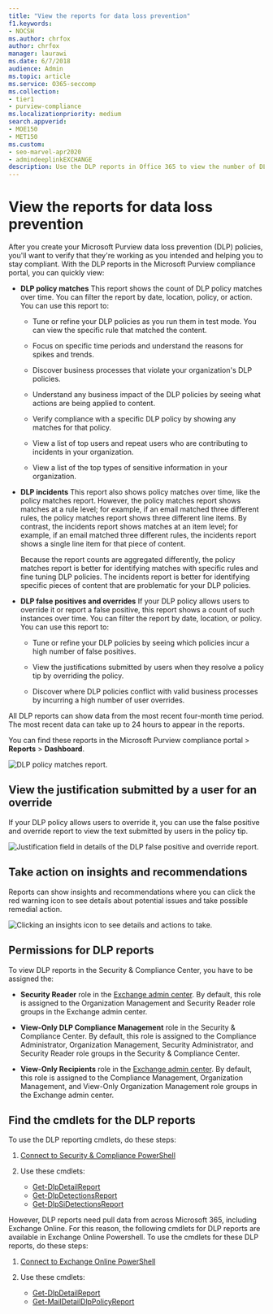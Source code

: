 ```yaml
---
title: "View the reports for data loss prevention"
f1.keywords:
- NOCSH
ms.author: chrfox
author: chrfox
manager: laurawi
ms.date: 6/7/2018
audience: Admin
ms.topic: article
ms.service: O365-seccomp
ms.collection:
- tier1
- purview-compliance
ms.localizationpriority: medium
search.appverid:
- MOE150
- MET150
ms.custom:
- seo-marvel-apr2020
- admindeeplinkEXCHANGE
description: Use the DLP reports in Office 365 to view the number of DLP policy matches, overrides, or false positives and see whether they're trending up or down over time.
---
```


# View the reports for data loss prevention

After you create your Microsoft Purview data loss prevention (DLP) policies, you'll want to verify that they're working as you intended and helping you to stay compliant. With the DLP reports in the Microsoft Purview compliance portal, you can quickly view:

- **DLP policy matches** This report shows the count of DLP policy matches over time. You can filter the report by date, location, policy, or action. You can use this report to:

  - Tune or refine your DLP policies as you run them in test mode. You can view the specific rule that matched the content.

  - Focus on specific time periods and understand the reasons for spikes and trends.

  - Discover business processes that violate your organization's DLP policies.

  - Understand any business impact of the DLP policies by seeing what actions are being applied to content.

  - Verify compliance with a specific DLP policy by showing any matches for that policy.

  - View a list of top users and repeat users who are contributing to incidents in your organization.

  - View a list of the top types of sensitive information in your organization.

- **DLP incidents** This report also shows policy matches over time, like the policy matches report. However, the policy matches report shows matches at a rule level; for example, if an email matched three different rules, the policy matches report shows three different line items. By contrast, the incidents report shows matches at an item level; for example, if an email matched three different rules, the incidents report shows a single line item for that piece of content.

  Because the report counts are aggregated differently, the policy matches report is better for identifying matches with specific rules and fine tuning DLP policies. The incidents report is better for identifying specific pieces of content that are problematic for your DLP policies.

- **DLP false positives and overrides** If your DLP policy allows users to override it or report a false positive, this report shows a count of such instances over time. You can filter the report by date, location, or policy. You can use this report to:

  - Tune or refine your DLP policies by seeing which policies incur a high number of false positives.

  - View the justifications submitted by users when they resolve a policy tip by overriding the policy.

  - Discover where DLP policies conflict with valid business processes by incurring a high number of user overrides.

All DLP reports can show data from the most recent four-month time period. The most recent data can take up to 24 hours to appear in the reports.

You can find these reports in the Microsoft Purview compliance portal \> **Reports** \> **Dashboard**.

![DLP policy matches report.](../media/117d20c9-d379-403f-ad68-1f5cd6c4e5cf.png)

## View the justification submitted by a user for an override

If your DLP policy allows users to override it, you can use the false positive and override report to view the text submitted by users in the policy tip.

![Justification field in details of the DLP false positive and override report.](../media/e11e3126-026d-4e77-a16d-74a0686d1fa3.png)

## Take action on insights and recommendations

Reports can show insights and recommendations where you can click the red warning icon to see details about potential issues and take possible remedial action.

![Clicking an insights icon to see details and actions to take.](../media/51782036-7299-4960-8175-75c2b1637159.png)

## Permissions for DLP reports

To view DLP reports in the Security & Compliance Center, you have to be assigned the:

- **Security Reader** role in the <a href="https://go.microsoft.com/fwlink/p/?linkid=2059104" target="_blank">Exchange admin center</a>. By default, this role is assigned to the Organization Management and Security Reader role groups in the Exchange admin center.

- **View-Only DLP Compliance Management** role in the Security & Compliance Center. By default, this role is assigned to the Compliance Administrator, Organization Management, Security Administrator, and Security Reader role groups in the Security & Compliance Center.

- **View-Only Recipients** role in the <a href="https://go.microsoft.com/fwlink/p/?linkid=2059104" target="_blank">Exchange admin center</a>. By default, this role is assigned to the Compliance Management, Organization Management, and View-Only Organization Management role groups in the Exchange admin center.

## Find the cmdlets for the DLP reports

To use the DLP reporting cmdlets, do these steps:

1. [Connect to Security & Compliance PowerShell](/powershell/exchange/connect-to-scc-powershell)

2. Use these cmdlets:

   - [Get-DlpDetailReport](/powershell/module/exchange/get-dlpdetailreport)
   - [Get-DlpDetectionsReport](/powershell/module/exchange/get-dlpdetectionsreport)
   - [Get-DlpSiDetectionsReport](/powershell/module/exchange/get-dlpsidetectionsreport)

However, DLP reports need pull data from across Microsoft 365, including Exchange Online. For this reason, the following cmdlets for DLP reports are available in Exchange Online Powershell. To use the cmdlets for these DLP reports, do these steps:

1. [Connect to Exchange Online PowerShell](/powershell/exchange/connect-to-exchange-online-powershell)

2. Use these cmdlets:

   - [Get-DlpDetailReport](/powershell/module/exchange/get-dlpdetailreport)
   - [Get-MailDetailDlpPolicyReport](/powershell/module/exchange/get-maildetaildlppolicyreport)
